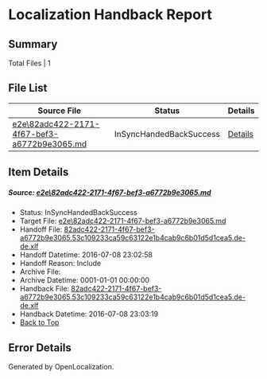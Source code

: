 # <a name='report-top'></a> Localization Handback Report

## Summary
 Total Files | 1

## File List
 Source File | Status | Details 
 ----------- | ------ | ------- 
 [e2e\82adc422-2171-4f67-bef3-a6772b9e3065.md](https://github.com/OpenLocalizationTestOrg/oltest/blob/863e7146d8bdc30a0afc6f585b466b3d6f5ba0b8/e2e/82adc422-2171-4f67-bef3-a6772b9e3065.md) | InSyncHandedBackSuccess | [Details](#f8d1921f96b5accf2d1529735e28257374f0a8d01)

## Item Details
##### <a name='f8d1921f96b5accf2d1529735e28257374f0a8d01'></a> Source: [e2e\82adc422-2171-4f67-bef3-a6772b9e3065.md](https://github.com/OpenLocalizationTestOrg/oltest/blob/863e7146d8bdc30a0afc6f585b466b3d6f5ba0b8/e2e/82adc422-2171-4f67-bef3-a6772b9e3065.md)
* Status: InSyncHandedBackSuccess
* Target File: [e2e\82adc422-2171-4f67-bef3-a6772b9e3065.md](https://github.com/OpenLocalizationTestOrg/oltest-dede-fly/blob/8dbbff35d12129e10df47b37dfa14db57096fd77/e2e/82adc422-2171-4f67-bef3-a6772b9e3065.md)
* Handoff File: [82adc422-2171-4f67-bef3-a6772b9e3065.53c109233ca59c63122e1b4cab9c6b01d5d1cea5.de-de.xlf](https://github.com/OpenLocalizationTestOrg/olhandoff-e2e/blob/04adbb8dc7c2471f349b5e7865e8b36e7606942e/ol-handoff/OpenLocalizationTestOrg/oltest-dede-fly/ci/ht/82adc422-2171-4f67-bef3-a6772b9e3065.53c109233ca59c63122e1b4cab9c6b01d5d1cea5.de-de.xlf)
* Handoff Datetime: 2016-07-08 23:02:58
* Handoff Reason: Include
* Archive File: 
* Archive Datetime: 0001-01-01 00:00:00
* Handback File: [82adc422-2171-4f67-bef3-a6772b9e3065.53c109233ca59c63122e1b4cab9c6b01d5d1cea5.de-de.xlf](https://github.com/OpenLocalizationTestOrg/olhandback-e2e/blob/366832bd45f9439338040f85bd6d5ed17b7d23a5/ol-handback/OpenLocalizationTestOrg/oltest-dede-fly/ci/ht/82adc422-2171-4f67-bef3-a6772b9e3065.53c109233ca59c63122e1b4cab9c6b01d5d1cea5.de-de.xlf)
* Handback Datetime: 2016-07-08 23:03:19
* [Back to Top](#report-top)


## Error Details

Generated by OpenLocalization.
